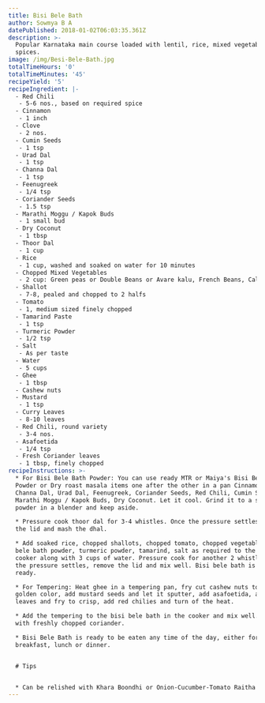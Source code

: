 ```yaml
---
title: Bisi Bele Bath
author: Sowmya B A
datePublished: 2018-01-02T06:03:35.361Z
description: >-
  Popular Karnataka main course loaded with lentil, rice, mixed vegetables and
  spices.
image: /img/Besi-Bele-Bath.jpg
totalTimeHours: '0'
totalTimeMinutes: '45'
recipeYield: '5'
recipeIngredient: |-
  - Red Chili
   - 5-6 nos., based on required spice
  - Cinnamon
   - 1 inch
  - Clove
   - 2 nos.
  - Cumin Seeds
   - 1 tsp
  - Urad Dal
   - 1 tsp
  - Channa Dal
   - 1 tsp
  - Feenugreek
   - 1/4 tsp
  - Coriander Seeds
   - 1.5 tsp
  - Marathi Moggu / Kapok Buds
   - 1 small bud
  - Dry Coconut
   - 1 tbsp
  - Thoor Dal
   - 1 cup
  - Rice
   - 1 cup, washed and soaked on water for 10 minutes
  - Chopped Mixed Vegetables
   - 2 cup: Green peas or Double Beans or Avare kalu, French Beans, Cali-flower, Potato, Carrot, Capsicum
  - Shallot
   - 7-8, pealed and chopped to 2 halfs
  - Tomato
   - 1, medium sized finely chopped
  - Tamarind Paste
   - 1 tsp
  - Turmeric Powder
   - 1/2 tsp
  - Salt
   - As per taste
  - Water
   - 5 cups
  - Ghee
   - 1 tbsp
  - Cashew nuts
  - Mustard
   - 1 tsp
  - Curry Leaves
   - 8-10 leaves
  - Red Chili, round variety
   - 3-4 nos.
  - Asafoetida
   - 1/4 tsp
  - Fresh Coriander leaves
   - 1 tbsp, finely chopped
recipeInstructions: >-
  * For Bisi Bele Bath Powder: You can use ready MTR or Maiya's Bisi Bele Bath
  Powder or Dry roast masala items one after the other in a pan Cinnamon, Clove,
  Channa Dal, Urad Dal, Feenugreek, Coriander Seeds, Red Chili, Cumin Seeds,
  Marathi Moggu / Kapok Buds, Dry Coconut. Let it cool. Grind it to a smooth
  powder in a blender and keep aside.

  * Pressure cook thoor dal for 3-4 whistles. Once the pressure settles remove
  the lid and mash the dhal.

  * Add soaked rice, chopped shallots, chopped tomato, chopped vegetables, bisi
  bele bath powder, turmeric powder, tamarind, salt as required to the pressure
  cooker along with 3 cups of water. Pressure cook for another 2 whistles. Once
  the pressure settles, remove the lid and mix well. Bisi bele bath is almost
  ready.

  * For Tempering: Heat ghee in a tempering pan, fry cut cashew nuts to light
  golden color, add mustard seeds and let it sputter, add asafoetida, add curry
  leaves and fry to crisp, add red chilies and turn of the heat.

  * Add the tempering to the bisi bele bath in the cooker and mix well. Garnish
  with freshly chopped coriander.

  * Bisi Bele Bath is ready to be eaten any time of the day, either for
  breakfast, lunch or dinner.


  # Tips


  * Can be relished with Khara Boondhi or Onion-Cucumber-Tomato Raitha
---
```







